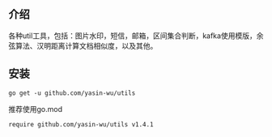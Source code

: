## 介绍
各种util工具，包括：图片水印，短信，邮箱，区间集合判断，kafka使用模版，余弦算法、汉明距离计算文档相似度，以及其他。
## 安装
````
go get -u github.com/yasin-wu/utils
````
推荐使用go.mod
````
require github.com/yasin-wu/utils v1.4.1
````

